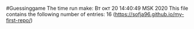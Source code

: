 #Guessinggame
The time run make: Вт окт 20 14:40:49 MSK 2020
This file contains the following number of entries:
16
(https://sofja96.github.io/my-first-repo/)
